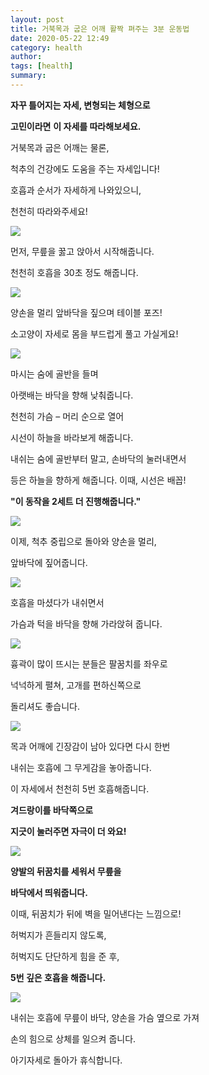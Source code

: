 ```yaml
---
layout: post
title: 거북목과 굽은 어깨 활짝 펴주는 3분 운동법
date: 2020-05-22 12:49
category: health
author: 
tags: [health]
summary: 
---
```



**자꾸 틀어지는 자세, 변형되는 체형으로**

**고민이라면** **이 자세를 따라해보세요.**

  

거북목과 굽은 어깨는 물론,

척추의 건강에도 도움을 주는 자세입니다!

  

호흡과 순서가 자세하게 나와있으니,

천천히 따라와주세요!

![](https://img1.daumcdn.net/thumb/R720x0/?fname=https%3A%2F%2Ft1.daumcdn.net%2Fliveboard%2Ftaling%2F1f42e187bf6e43f9a90f17f602463ad0.JPG)

먼저, 무릎을 꿇고 앉아서 시작해줍니다.

천천히 호흡을 30초 정도 해줍니다.

[![](https://img1.daumcdn.net/thumb/R720x0/?fname=https%3A%2F%2Ft1.daumcdn.net%2Fliveboard%2Ftaling%2Fb1e537af75a144e28a9abab0552eef4b.JPG)](https://taling.onelink.me/Z2Mx/c79192e)

양손을 멀리 앞바닥을 짚으며 테이블 포즈!

소고양이 자세로 몸을 부드럽게 풀고 가실게요!

![](https://t1.daumcdn.net/liveboard/taling/23d9d447413c43bfa7ae00d491be599c.gif)

마시는 숨에 골반을 들며

아랫배는 바닥을 향해 낮춰줍니다.

  

천천히 가슴 – 머리 순으로 열어

시선이 하늘을 바라보게 해줍니다.

  

내쉬는 숨에 골반부터 말고, 손바닥의 눌러내면서

등은 하늘을 향하게 해줍니다. 이때, 시선은 배꼽!

**"이 동작을 2세트 더 진행해줍니다."**

![](https://img1.daumcdn.net/thumb/R720x0/?fname=https%3A%2F%2Ft1.daumcdn.net%2Fliveboard%2Ftaling%2F24a74e8abd2340b4b820f27daa8e96af.JPG)

이제, 척추 중립으로 돌아와 양손을 멀리,

앞바닥에 짚어줍니다.

[![](https://img1.daumcdn.net/thumb/R720x0/?fname=https%3A%2F%2Ft1.daumcdn.net%2Fliveboard%2Ftaling%2F92268af4ff74465780697d9b61979298.JPG)](https://taling.onelink.me/Z2Mx/c79192e)

호흡을 마셨다가 내쉬면서

가슴과 턱을 바닥을 향해 가라앉혀 줍니다.

[![](https://img1.daumcdn.net/thumb/R720x0/?fname=https%3A%2F%2Ft1.daumcdn.net%2Fliveboard%2Ftaling%2Fd1f0ab0034154b0a873a92350c8910a1.JPG)](https://taling.onelink.me/Z2Mx/c79192e)

흉곽이 많이 뜨시는 분들은 팔꿈치를 좌우로

넉넉하게 펼쳐, 고개를 편하신쪽으로

돌리셔도 좋습니다.

![](https://img1.daumcdn.net/thumb/R720x0/?fname=https%3A%2F%2Ft1.daumcdn.net%2Fliveboard%2Ftaling%2F3985d18e36a1471cabbada26bb571bd0.JPG)

목과 어깨에 긴장감이 남아 있다면 다시 한번

내쉬는 호흡에 그 무게감을 놓아줍니다.

  

이 자세에서 천천히 5번 호흡해줍니다.

  

**겨드랑이를 바닥쪽으로**

**지긋이 눌러주면 자극이 더 와요!**

[![](https://img1.daumcdn.net/thumb/R720x0/?fname=https%3A%2F%2Ft1.daumcdn.net%2Fliveboard%2Ftaling%2Fa901d866fff74791bbc0eae1d7648fac.JPG)](https://taling.onelink.me/Z2Mx/c79192e)

**양발의 뒤꿈치를 세워서 무릎을**

**바닥에서 띄워줍니다.**

  

이때, 뒤꿈치가 뒤에 벽을 밀어낸다는 느낌으로!

  

허벅지가 흔들리지 않도록,

허벅지도 단단하게 힘을 준 후,

**5번 깊은 호흡을 해줍니다.**

[![](https://img1.daumcdn.net/thumb/R720x0/?fname=https%3A%2F%2Ft1.daumcdn.net%2Fliveboard%2Ftaling%2F2c659348bfb245a2aaec6a50318b9ec9.JPG)](https://taling.onelink.me/Z2Mx/c79192e)

내쉬는 호흡에 무릎이 바닥, 양손을 가슴 옆으로 가져

손의 힘으로 상체를 일으켜 줍니다.

아기자세로 돌아가 휴식합니다.
